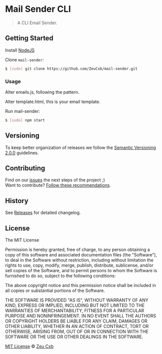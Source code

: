# Mail Sender CLI

> A CLI Email Sender.

## Getting Started

Install [NodeJS](https://nodejs.org/)

Clone `mail-sender`:

```bash
$ [sudo] git clone https://github.com/ZeuCxb/mail-sender.git
```

### Usage

Alter emails.js, following the pattern.

Alter template.html, this is your email template.

Run mail-sender:

```bash
$ [sudo] npm start
```

## Versioning

To keep better organization of releases we follow the [Semantic Versioning 2.0.0](http://semver.org/) guidelines.

## Contributing

Find on our [issues](https://github.com/ZeuCxb/mail-sender/issues/) the next steps of the project ;)
<br>
Want to contribute? [Follow these recommendations](https://github.com/ZeuCxb/mail-sender/blob/master/CONTRIBUTING.md).

## History

See [Releases](https://github.com/ZeuCxb/mail-sender/releases) for detailed changelog.

## License

The MIT License

Permission is hereby granted, free of charge, to any person obtaining a copy of this software and associated documentation files (the "Software"), to deal in the Software without restriction, including without limitation the rights to use, copy, modify, merge, publish, distribute, sublicense, and/or sell copies of the Software, and to permit persons to whom the Software is furnished to do so, subject to the following conditions:

The above copyright notice and this permission notice shall be included in all copies or substantial portions of the Software.

THE SOFTWARE IS PROVIDED "AS IS", WITHOUT WARRANTY OF ANY KIND, EXPRESS OR IMPLIED, INCLUDING BUT NOT LIMITED TO THE WARRANTIES OF MERCHANTABILITY, FITNESS FOR A PARTICULAR PURPOSE AND NONINFRINGEMENT. IN NO EVENT SHALL THE AUTHORS OR COPYRIGHT HOLDERS BE LIABLE FOR ANY CLAIM, DAMAGES OR OTHER LIABILITY, WHETHER IN AN ACTION OF CONTRACT, TORT OR OTHERWISE, ARISING FROM, OUT OF OR IN CONNECTION WITH THE SOFTWARE OR THE USE OR OTHER DEALINGS IN THE SOFTWARE.

[MIT License](https://github.com/ZeuCxb/mail-sender/blob/master/LICENSE.md) © [Zeu Cxb](https://www.youtube.com/EuProgramadorOficial)
